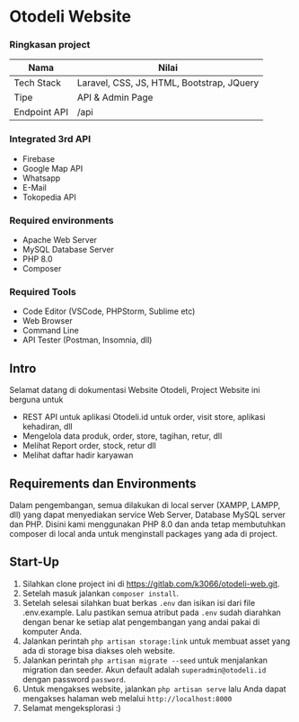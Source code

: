 # Otodeli Website 
### Ringkasan project
| Nama         | Nilai               |
|--------------|---------------------|
| Tech Stack     | Laravel, CSS, JS, HTML, Bootstrap, JQuery |
| Tipe         | API & Admin Page     |
| Endpoint API         | /api        |

### Integrated 3rd API

- Firebase
- Google Map API
- Whatsapp
- E-Mail
- Tokopedia API

### Required environments

- Apache Web Server
- MySQL Database Server
- PHP 8.0
- Composer

### Required Tools
- Code Editor (VSCode, PHPStorm, Sublime etc)
- Web Browser
- Command Line
- API Tester (Postman, Insomnia, dll)

## Intro

Selamat datang di dokumentasi Website Otodeli, Project Website ini berguna untuk
- REST API untuk aplikasi Otodeli.id untuk order, visit store, aplikasi kehadiran, dll
- Mengelola data produk, order, store, tagihan, retur, dll
- Melihat Report order, stock, retur dll
- Melihat daftar hadir karyawan

## Requirements dan Environments

Dalam pengembangan, semua dilakukan di local server (XAMPP, LAMPP, dll) yang dapat menyediakan service Web Server, Database MySQL server dan PHP.
Disini kami menggunakan PHP 8.0 dan anda tetap membutuhkan composer di local anda untuk menginstall packages yang ada di project.


## Start-Up

1. Silahkan clone project ini di https://gitlab.com/k3066/otodeli-web.git.
2. Setelah masuk jalankan `composer install`.
3. Setelah selesai silahkan buat berkas `.env`  dan isikan isi dari file .env.example. Lalu pastikan semua atribut pada `.env` sudah diarahkan dengan benar ke setiap alat pengembangan yang andai pakai di komputer Anda.
5. Jalankan perintah `php artisan storage:link` untuk membuat asset yang ada di storage bisa diakses oleh website.
6. Jalankan perintah `php artisan migrate --seed` untuk menjalankan migration dan seeder. Akun default adalah `superadmin@otodeli.id` dengan password `password`.
7. Untuk mengakses website, jalankan `php artisan serve` lalu Anda dapat mengakses halaman web melalui `http://localhost:8000`
8. Selamat mengeksplorasi :)
